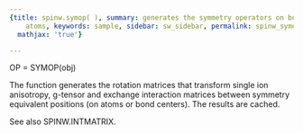 ```yaml
---
{title: spinw.symop( ), summary: generates the symmetry operators on bonds and magnetic
    atoms, keywords: sample, sidebar: sw_sidebar, permalink: spinw_symop.html, folder: spinw,
  mathjax: 'true'}

---
```

 
OP = SYMOP(obj)
 
The function generates the rotation matrices that transform single ion
anisotropy, g-tensor and exchange interaction matrices between symmetry
equivalent positions (on atoms or bond centers). The results are cached.
 
See also SPINW.INTMATRIX.
 

